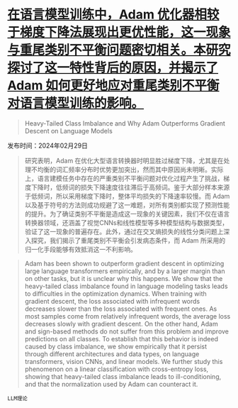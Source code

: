 # [在语言模型训练中，Adam 优化器相较于梯度下降法展现出更优性能，这一现象与重尾类别不平衡问题密切相关。本研究探讨了这一特性背后的原因，并揭示了 Adam 如何更好地应对重尾类别不平衡对语言模型训练的影响。](https://arxiv.org/abs/2402.19449)

> Heavy-Tailed Class Imbalance and Why Adam Outperforms Gradient Descent on Language Models

发布时间：2024年02月29日

> 研究表明，Adam 在优化大型语言转换器时明显胜过梯度下降，尤其是在处理不均衡的词汇频率分布时优势更加突出，然而其中原因尚未明晰。实际上，语言建模任务中存在的严重类别不平衡问题对优化过程产生了挑战，梯度下降时，低频词的损失下降速度往往滞后于高频词。鉴于大部分样本来源于低频词，所以采用梯度下降时，整体平均损失的下降速率较慢。而 Adam 以及基于符号的方法则成功规避了这一难题，对所有类别都实现了预测性能的提升。为了确证类别不平衡是造成这一现象的关键因素，我们不仅在语言转换器领域，还涵盖了视觉CNNs和线性模型等多种模型结构与数据类型，验证了这一现象的普遍存在。此外，通过在交叉熵损失的线性分类问题上深入探究，我们揭示了重尾类别不平衡会引发病态条件，而 Adam 所采用的归一化手段能够有效抵消这一不利影响。

> Adam has been shown to outperform gradient descent in optimizing large language transformers empirically, and by a larger margin than on other tasks, but it is unclear why this happens. We show that the heavy-tailed class imbalance found in language modeling tasks leads to difficulties in the optimization dynamics. When training with gradient descent, the loss associated with infrequent words decreases slower than the loss associated with frequent ones. As most samples come from relatively infrequent words, the average loss decreases slowly with gradient descent. On the other hand, Adam and sign-based methods do not suffer from this problem and improve predictions on all classes. To establish that this behavior is indeed caused by class imbalance, we show empirically that it persist through different architectures and data types, on language transformers, vision CNNs, and linear models. We further study this phenomenon on a linear classification with cross-entropy loss, showing that heavy-tailed class imbalance leads to ill-conditioning, and that the normalization used by Adam can counteract it.

`LLM理论`